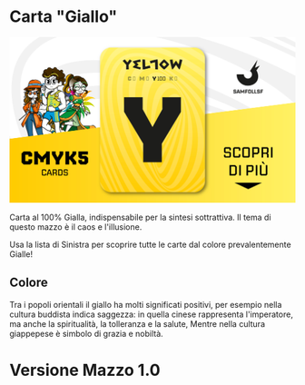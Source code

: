 # Carta "Giallo"

![giallo](eg/giallo.jpg)

Carta al 100% Gialla, indispensabile per la sintesi sottrattiva. Il tema di questo mazzo è il caos e l'illusione.

Usa la lista di Sinistra per scoprire tutte le carte dal colore prevalentemente Gialle!

## Colore

 Tra i popoli orientali il giallo ha molti significati positivi, per esempio nella cultura buddista indica saggezza: in quella cinese rappresenta l'imperatore, ma anche la spiritualità, la tolleranza e la salute, Mentre nella cultura giappepese è simbolo di grazia e nobiltà.

# Versione Mazzo 1.0